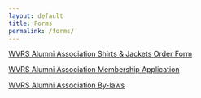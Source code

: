 ```yaml
---
layout: default
title: Forms
permalink: /forms/
---
```


<p><a href="{{ '/assets/files/Shirts_Jackets_Order_Form.pdf' | relative_url }}" target="_blank">WVRS Alumni Association Shirts & Jackets Order Form</a></p>
<p><a href="{{ '/assets/files/alumni membership application.pdf' | relative_url }}" target="_blank">WVRS Alumni Association Membership Application</a></p>
<p><a href="{{ '/assets/files/WVRS Alumni Bylaws.pdf' | relative_url }}" target="_blank">WVRS Alumni Association By-laws</a></p>